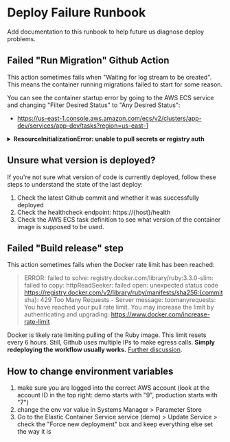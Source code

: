 # Deploy Failure Runbook

Add documentation to this runbook to help future us diagnose deploy problems.


## Failed "Run Migration" Github Action

This action sometimes fails when "Waiting for log stream to be created". This means the container running migrations failed to start for some reason.

You can see the container startup error by going to the AWS ECS service and changing "Filter Desired Status" to "Any Desired Status":
* https://us-east-1.console.aws.amazon.com/ecs/v2/clusters/app-dev/services/app-dev/tasks?region=us-east-1

<details>
<summary>
<strong>ResourceInitializationError: unable to pull secrets or registry auth</strong>
</summary>
Did you (or someone else) add an environment variable lately? You may need to run `make infra-update-app-service APP_NAME=app ENVIRONMENT=dev` in order for Terraform to give the ECS task executor user permission to pull the value of the environment variable.
</details>

## Unsure what version is deployed?

If you're not sure what version of code is currently deployed, follow these steps to understand the state of the last deploy:

1. Check the latest Github commit and whether it was successfully deployed
2. Check the healthcheck endpoint: https://{host}/health
3. Check the AWS ECS task definition to see what version of the container image is supposed to be used.

## Failed "Build release" step

This action sometimes fails when the Docker rate limit has been reached:

<!-- markdown-link-check-disable -->
> ERROR: failed to solve: registry.docker.com/library/ruby:3.3.0-slim: failed to copy: httpReadSeeker: failed open: unexpected status code https://registry.docker.com/v2/library/ruby/manifests/sha256:{commit sha}: 429 Too Many Requests - Server message: toomanyrequests: You have reached your pull rate limit. You may increase the limit by authenticating and upgrading: https://www.docker.com/increase-rate-limit
<!-- markdown-link-check-enable -->

Docker is likely rate limiting pulling of the Ruby image. This limit resets every 6 hours. Still, Github uses multiple IPs to make egress calls. **Simply redeploying the workflow usually works.** [Further discussion](https://nava.slack.com/archives/C06FC5TPAR3/p1719865408255839?thread_ts=1719862944.272089&cid=C06FC5TPAR3).


## How to change environment variables

1. make sure you are logged into the correct AWS account (look at the account ID in the top right: demo starts with "9", production starts with "7")
2. change the env var value in Systems Manager > Parameter Store
3. Go to the Elastic Container Service service (demo) > Update Service > check the "Force new deployment" box and keep everything else set the way it is
